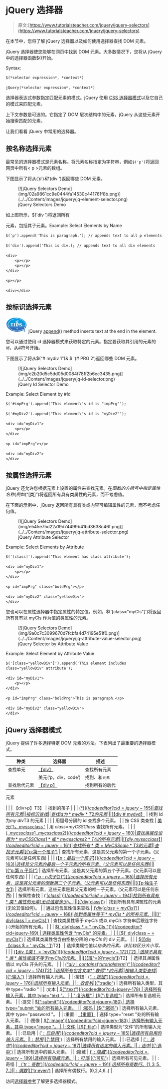 # jQuery 选择器

> 原文:[https://www.tutorialsteacher.com/jquery/jquery-selectors](https://www.tutorialsteacher.com/jquery/jquery-selectors)

在本节中，您将了解 jQuery 选择器以及如何使用选择器查找 DOM 元素。

jQuery 选择器使您能够在网页中找到 DOM 元素。大多数情况下，您将从 jQuery 中的选择器函数$()开始。

Syntax:

```
$(*selector expression*, *context*)

jQuery(*selector expression*, *context*)

```

选择器表达式参数指定匹配元素的模式。jQuery 使用 [CSS 选择器模式](https://www.w3.org/TR/CSS21/selector.html)以及它自己的模式来匹配元素。

上下文参数是可选的。它指定了 DOM 层次结构中的元素，jQuery 从这些元素开始搜索匹配的元素。

让我们看看 jQuery 中常用的选择器。

## 按名称选择元素

最常见的选择器模式是元素名称。将元素名称指定为字符串，例如`$('p')`将返回网页中所有< p >元素的数组。

下图显示了将从$('p ')和$'(div ')返回哪些 DOM 元素。

<figure>[![jQuery Selectors Demo](img/02a9861cc9e0444fa14530c441761f8b.png)](../../Content/images/jquery/jq-element-selector.png) 

<figcaption>jQuery Selectors Demo</figcaption>

</figure>

如上图所示，$('div ')将返回所有

元素，包括其子元素。Example: Select Elements by Name

```
$('p').append('This is paragraph.'); // appends text to all p elements 

$('div').append('This is div.); // appends text to all div elements 

<div>
    <p></p>
    <p></p>
</div>

<p></p>

<div></div>
```

## 按标识选择元素

![](img/751bca76a769f8ad315ebee3fdf7d98e.png)  jQuery [append()](/jquery/jquery-dom-manipulation "DOM manipulation methods") method inserts text at the end in the element.

您可以通过使用 id 选择器模式来获取特定的元素。指定要获取其引用的元素的 id，从#符号开始。

下图显示了将从$(“# mydiv 1”)& $ '(# PRG 2’)返回哪些 DOM 元素。

<figure>[![jQuery Selectors Demo](img/e2b20d5c5dd05d0084f78ff2b6ec3435.png)](../../Content/images/jquery/jq-id-selector.png) 

<figcaption>jQuery Id Selector Demo</figcaption>

</figure>

Example: Select Element by #Id

```
$('#impPrg').append('This element\'s id is "impPrg"');

$('#myDiv2').append('This element\'s id is "myDiv2"');

<div id="myDiv1">
    <p></p>
</div>

<p id="impPrg"></p>

<div id="myDiv2">
</div>
```

## 按属性选择元素

jQuery 还允许您根据元素上设置的属性来查找元素。在$函数的方括号中指定属性名称(例如$(“[类]”)将返回所有具有类属性的元素，而不考虑值。

在下面的示例中，jQuery 返回所有具有类或内容可编辑属性的元素，而不考虑任何值。

<figure>[![jQuery Selectors Demo](img/e545e75d22a19d74499b41bd3638c46f.png)](../../Content/images/jquery/jq-attribute-selector.png) 

<figcaption>jQuery Attribute Selector</figcaption>

</figure>

Example: Select Elements by Attribute

```
$('[class]').append('This element has class attribute');

<div id="myDiv1">
    <p></p>
</div>

<p id="impPrg" class="boldPrg"></p>

<div id="myDiv2" class="yellowDiv">
</div>
```

您也可以在属性选择器中指定属性的特定值。例如，$('[class="myCls"]')将返回所有具有以 myCls 作为值的类属性的元素。

<figure>[![jQuery Selectors Demo](img/9a0c7c3099670d7fcbfa4d74195e51f0.png)](../../Content/images/jquery/jq-attribute-value-selector.png) 

<figcaption>jQuery Selector by Attribute Value</figcaption>

</figure>

Example: Select Element by Attribute Value

```
$('[class="yellowDiv"]').append('This element includes class="yellowDiv" attribute');

<div id="myDiv1">
    <p></p>
</div>

<p id="impPrg" class="boldPrg">This is paragraph.</p>

<div id="myDiv2" class="yellowDiv">
</div>
```

## jQuery 选择器模式

jQuery 提供了许多选择特定 DOM 元素的方法。下表列出了最重要的选择器模式。

| 种类 | 选择器 | 描述 |
| --- | --- | --- |
| 查找单元 | [【div】](/codeeditor?cid=jquery-21) | 查找所有元素 |
|  | 美元(‘p，div，code’) | 找到、和`元素` |
| 查找后代元素 | [【div p】](/codeeditor?cid=jquery-153) | 找到所有的后代

元素

 |
|  | 【div>p】T3】 | 找到的孩子 |
|  | [$(*)](/codeeditor?cid=jquery-155) | 查找所有元素 |
| 按标识查找 |  | 查找 id 为*my div*T2 的元素 |
|  | [$【div # mydvd】](/codeeditor?cid=jquery-157) | 找到 Id 为*my div*T3 的元素 |
|  |  | 用逗号分隔的 id 查找多个元素。 |
| 按 CSS 类查找 | [美元(')。mysscclass '](/codeeditor?cid=jquery-159) | 用 *class=myCSSClass* 查找所有元素。 |
|  | [$(. . mycss class 1 . . mycss class 2)](/codeeditor?cid=jquery-160) | 查找类属性设置为 *myCSSClass1* 或*mycss class 2*T4 的所有元素 |
|  | [【div . mysscclass】](/codeeditor?cid=jquery-161) | 查找所有*类= MyCSScale*T3 的元素 |
| 查找子元素 | [$('p:第一个孩子')](/codeeditor?cid=jquery-162) | 查找所有元素，这是其父元素的第一个子元素。(父元素可以是任何东西) |
|  | [$(【p:最后一个孩子】)](/codeeditor?cid=jquery-163) | 选择其父元素的最后一个子元素的所有元素。(父元素可以是任何东西) |
|  | [$(“p:第 n 子(5)”)](/codeeditor?cid=jquery-164) | 选择所有元素，这是其父元素的第五个子元素。(父元素可以是任何东西) |
|  | [$(“p:n 次子(2)”)](/codeeditor?cid=jquery-165) | 选择所有元素，这是其父元素的倒数第二个子元素。(父元素可以是任何东西) |
|  | [$(【p:独生子女】)](/codeeditor?cid=jquery-166) | 选择所有元素，这些元素是其父元素的唯一子元素。(父元素可以是任何东西) |
| 按属性查找 | [$('[class]')](/codeeditor?cid=jquery-194) | 找到所有具有*类*属性的元素(无论值是多少)。 |
|  | [$('div[class]')](/codeeditor?cid=jquery-167) | 找到所有具有*类*属性的元素(无论其值如何)。 |
| 通过包含属性值来查找 | [$(' div[class = myCls]')](/codeeditor?cid=jquery-168) | 找到类属性等于 *myCls* 的所有元素。 |
|  | [$(' div[class &#124; = myCls]')](/codeeditor?cid=jquery-193) | 查找类属性等于 *myCls* 或以 *myCls* 字符串后跟连字符(-)开始的所有元素。 |
|  | [$(' div[class * = " myCls "]')](/codeeditor?cid=jquery-169) | 选择类属性包含 *myCls* 的元素。 |
|  | [$(' div[class ~ = myCls]')](/codeeditor?cid=jquery-170) | 选择其类属性包含由空格分隔的 *myCls* 的 div 元素。 |
|  | [$(【div【class $ = ' myCls ' 】)](/codeeditor?cid=jquery-171)T2】 | 选择类属性值以*结束的元素。该比较区分大小写。* |
|  | [$(【div【类！= ' myCls '])](/codeeditor?cid=jquery-172)T2】 | 选择不具有*类*属性或值不等于 myCls 的元素。 |
|  | [$(【班^=的‘mycls’】)](/codeeditor?cid=jquery-173)T2】 | 选择其*类*属性值以 myCls 开头的元素。 |
|  | [$(“div:contains(' tutorialsterm ')”](/codeeditor?cid=jquery-174)T2】 | 选择所有包含文本*“教师”* 的元素 |
| 按输入类型查找 | [$(“:输入”)](/codeeditor?cid=jquery-175) | 选择所有输入元素。 |
| :按钮 | [$(“:按钮”)](/codeeditor?cid=jquery-176) | 选择所有输入元素。 |
| :收音机 | [$(":radio")](/codeeditor?cid=jquery-177) | 选择所有输入类型，其中 type="radio " |
| :文本 | [$(":text")](/codeeditor?cid=jquery-178) | 选择所有输入元素，其中 type="text "。 |
| ":复选框" | [$(":复选框")](/codeeditor?cid=jquery-179) | 选择所有复选框元素。 |
| :提交 | [$(“:submit”)](/codeeditor?cid=jquery-180) | 选择 type="submit "处的所有输入元素。 |
| :密码 | [$(“:密码”)](/codeeditor?cid=jquery-181) | 选择所有输入元素，其中 type="password "。 |
| :重置 | [【重置】](/codeeditor?cid=jquery-182) | 选择 type="reset "处的所有输入元素。 |
| :图像 | [$(':image')](/codeeditor?cid=jquery-183) | 选择所有输入元素，其中 type="image "。 |
| :文件 | [$(':file')](/codeeditor?cid=jquery-184) | 选择类型为“文件”的所有输入元素。 |
| :已启用 | [$(':已启用')](/codeeditor?cid=jquery-185) | 选择所有启用的输入元素。 |
| :禁用 | [$(':禁用')](/codeeditor?cid=jquery-186) | 选择所有禁用的输入元素。 |
| :已选择 | [$(':选中')](/codeeditor?cid=jquery-187) | 选择所有选定的输入元素。 |
| :选中 | [$(':选中')](/codeeditor?cid=jquery-188) | 选择所有选中的输入元素。 |
| :隐藏 | [$(':隐藏')](/codeeditor?cid=jquery-189) | 选择所有隐藏元素。 |
| :可见 | [$(':可见')](/codeeditor?cid=jquery-190) | 选择所有可见元素。 |
| :奇怪 | [$（'tr：奇数'）](/codeeditor?cid=jquery-191) | 选择所有奇数行。(1,3,5,7..) |
| :偶数 | [$('tr:even')](/codeeditor?cid=jquery-192) | 选择所有偶数行。(0,2,4,6..) |

访问[选择器参考](/jquery/jquery-selector-reference)了解更多选择器模式。